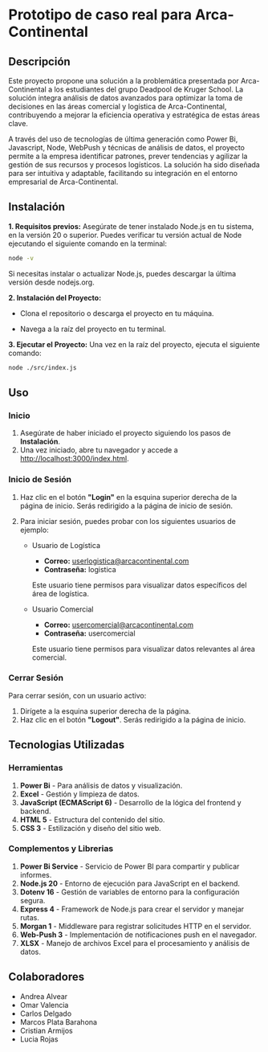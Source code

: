 # Prototipo de caso real para Arca-Continental

## Descripción

Este proyecto propone una solución a la problemática presentada por Arca-Continental a los estudiantes del grupo Deadpool de Kruger School. La solución integra análisis de datos avanzados para optimizar la toma de decisiones en las áreas comercial y logística de Arca-Continental, contribuyendo a mejorar la eficiencia operativa y estratégica de estas áreas clave.

A través del uso de tecnologías de última generación como Power Bi, Javascript, Node, WebPush y técnicas de análisis de datos, el proyecto permite a la empresa identificar patrones, prever tendencias y agilizar la gestión de sus recursos y procesos logísticos. La solución ha sido diseñada para ser intuitiva y adaptable, facilitando su integración en el entorno empresarial de Arca-Continental.

## Instalación

**1. Requisitos previos:**
Asegúrate de tener instalado Node.js en tu sistema, en la versión 20 o superior. Puedes verificar tu versión actual de Node ejecutando el siguiente comando en la terminal:
```sh
node -v
```
Si necesitas instalar o actualizar Node.js, puedes descargar la última versión desde nodejs.org.

**2. Instalación del Proyecto:**

* Clona el repositorio o descarga el proyecto en tu máquina.

* Navega a la raíz del proyecto en tu terminal.

**3. Ejecutar el Proyecto:**
Una vez en la raíz del proyecto, ejecuta el siguiente comando:

```sh
node ./src/index.js
```
## Uso

### Inicio
1. Asegúrate de haber iniciado el proyecto siguiendo los pasos de **Instalación**.
2. Una vez iniciado, abre tu navegador y accede a [http://localhost:3000/index.html](http://localhost:3000/index.html).

### Inicio de Sesión
1. Haz clic en el botón **"Login"** en la esquina superior derecha de la página de inicio. Serás redirigido a la página de inicio de sesión.

2. Para iniciar sesión, puedes probar con los siguientes usuarios de ejemplo:

    * Usuario de Logística

        * **Correo:** userlogistica@arcacontinental.com
        * **Contraseña:** logistica
      
        Este usuario tiene permisos para visualizar datos específicos del área de logística.

    * Usuario Comercial

        * **Correo:** usercomercial@arcacontinental.com
        * **Contraseña:** usercomercial
      
        Este usuario tiene permisos para visualizar datos relevantes al área comercial.

### Cerrar Sesión
Para cerrar sesión, con un usuario activo:

1. Dirígete a la esquina superior derecha de la página.
2. Haz clic en el botón **"Logout"**. Serás redirigido a la página de inicio.


## Tecnologias Utilizadas

### Herramientas
1. **Power Bi** - Para análisis de datos y visualización.
2. **Excel** - Gestión y limpieza de datos.
3. **JavaScript (ECMAScript 6)** -  Desarrollo de la lógica del frontend y backend.
4. **HTML 5** - Estructura del contenido del sitio.
5. **CSS 3** - Estilización y diseño del sitio web.

### Complementos y Librerias
1. **Power Bi Service** -  Servicio de Power BI para compartir y publicar informes.
2. **Node.js 20** -  Entorno de ejecución para JavaScript en el backend.
3. **Dotenv 16** - Gestión de variables de entorno para la configuración segura.
4. **Express 4** - Framework de Node.js para crear el servidor y manejar rutas.
5. **Morgan 1** - Middleware para registrar solicitudes HTTP en el servidor.
6. **Web-Push 3** - Implementación de notificaciones push en el navegador.
7. **XLSX** - Manejo de archivos Excel para el procesamiento y análisis de datos.

## Colaboradores

* Andrea Alvear
* Omar Valencia
* Carlos Delgado
* Marcos Plata Barahona
* Cristian Armijos
* Lucia Rojas
